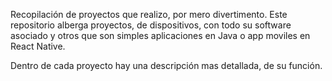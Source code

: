 Recopilación de proyectos que realizo, por mero divertimento.
Este repositorio alberga proyectos, de dispositivos, con todo su software asociado y otros que son simples aplicaciones en Java o app moviles en React Native.

Dentro de cada proyecto hay una descripción mas detallada, de su función.


